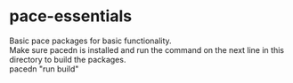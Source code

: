 # pace-essentials
Basic pace packages for basic functionality.  
Make sure pacedn is installed and run the command on the next line in this directory to build the packages.  
pacedn "run build"  
